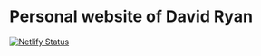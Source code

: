 # Personal website of David Ryan

[![Netlify Status](https://api.netlify.com/api/v1/badges/4b72dd9d-7c63-4845-84d8-0b7b4c3774f7/deploy-status)](https://app.netlify.com/sites/davidryan/deploys)